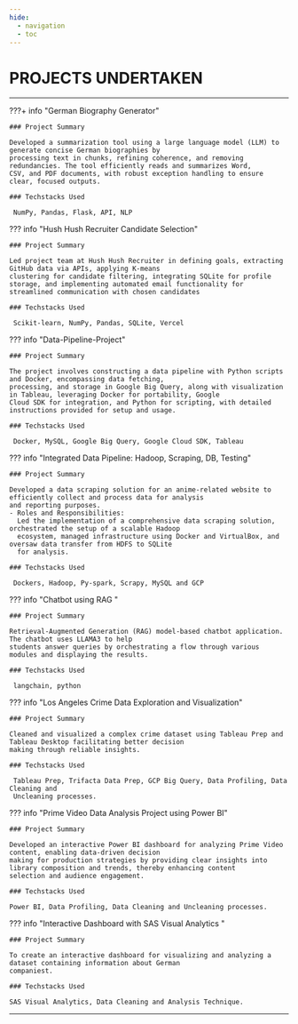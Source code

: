 ```yaml
---
hide:
  - navigation
  - toc
---
```


# PROJECTS UNDERTAKEN

---

???+ info "German Biography Generator"

    ### Project Summary

    Developed a summarization tool using a large language model (LLM) to generate concise German biographies by 
    processing text in chunks, refining coherence, and removing redundancies. The tool efficiently reads and summarizes Word, 
    CSV, and PDF documents, with robust exception handling to ensure clear, focused outputs.

    ### Techstacks Used

     NumPy, Pandas, Flask, API, NLP 

??? info "Hush Hush Recruiter Candidate Selection"

    ### Project Summary

    Led project team at Hush Hush Recruiter in defining goals, extracting GitHub data via APIs, applying K-means 
    clustering for candidate filtering, integrating SQLite for profile storage, and implementing automated email functionality for 
    streamlined communication with chosen candidates 

    ### Techstacks Used

     Scikit-learn, NumPy, Pandas, SQLite, Vercel 

??? info "Data-Pipeline-Project"

    ### Project Summary

    The project involves constructing a data pipeline with Python scripts and Docker, encompassing data fetching, 
    processing, and storage in Google Big Query, along with visualization in Tableau, leveraging Docker for portability, Google 
    Cloud SDK for integration, and Python for scripting, with detailed instructions provided for setup and usage.

    ### Techstacks Used

     Docker, MySQL, Google Big Query, Google Cloud SDK, Tableau

??? info "Integrated Data Pipeline: Hadoop, Scraping, DB, Testing"

    ### Project Summary

    Developed a data scraping solution for an anime-related website to efficiently collect and process data for analysis 
    and reporting purposes. 
    - Roles and Responsibilities:
      Led the implementation of a comprehensive data scraping solution, orchestrated the setup of a scalable Hadoop 
      ecosystem, managed infrastructure using Docker and VirtualBox, and oversaw data transfer from HDFS to SQLite 
      for analysis. 

    ### Techstacks Used

     Dockers, Hadoop, Py-spark, Scrapy, MySQL and GCP

??? info "Chatbot using RAG "

    ### Project Summary

    Retrieval-Augmented Generation (RAG) model-based chatbot application. The chatbot uses LLAMA3 to help 
    students answer queries by orchestrating a flow through various modules and displaying the results.

    ### Techstacks Used

     langchain, python

??? info "Los Angeles Crime Data Exploration and Visualization"

    ### Project Summary

    Cleaned and visualized a complex crime dataset using Tableau Prep and Tableau Desktop facilitating better decision
    making through reliable insights.

    ### Techstacks Used

     Tableau Prep, Trifacta Data Prep, GCP Big Query, Data Profiling, Data Cleaning and 
     Uncleaning processes.
     
??? info "Prime Video Data Analysis Project using Power BI"

    ### Project Summary

    Developed an interactive Power BI dashboard for analyzing Prime Video content, enabling data-driven decision
    making for production strategies by providing clear insights into library composition and trends, thereby enhancing content 
    selection and audience engagement.

    ### Techstacks Used

    Power BI, Data Profiling, Data Cleaning and Uncleaning processes.

??? info "Interactive Dashboard with SAS Visual Analytics "

    ### Project Summary

    To create an interactive dashboard for visualizing and analyzing a dataset containing information about German 
    companiest.

    ### Techstacks Used

    SAS Visual Analytics, Data Cleaning and Analysis Technique.
   
---

<!-- [ Back to Home](./index.md){ .md-button } -->
